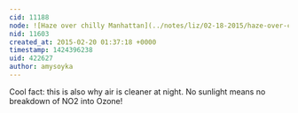 ```yaml
---
cid: 11188
node: ![Haze over chilly Manhattan](../notes/liz/02-18-2015/haze-over-chilly-manhattan)
nid: 11603
created_at: 2015-02-20 01:37:18 +0000
timestamp: 1424396238
uid: 422627
author: amysoyka
---
```


Cool fact: this is also why air is cleaner at night. No sunlight means no breakdown of NO2 into Ozone!